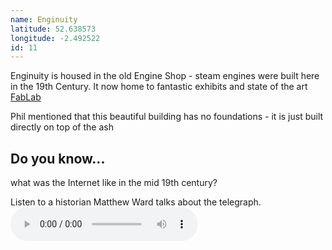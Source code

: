 ```yaml
---
name: Enginuity
latitude: 52.638573
longitude: -2.492522
id: 11
---
```


Enginuity is housed in the old Engine Shop - steam engines were built here in the 19th Century. It now home to fantastic exhibits and state of the art [FabLab](http://www.fablabmanchester.org/)

Phil mentioned that this beautiful building has no foundations - it is just built directly on top of the ash

## Do you know...
what was the Internet like in the mid 19th century?

Listen to a historian Matthew Ward talks about the telegraph.
<audio controls>
    <source src="/audio/Telegraph.mp3" title="Telegraph">
</audio>
